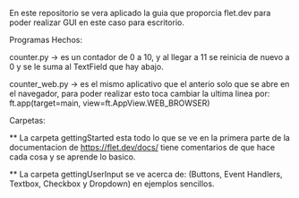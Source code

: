 <!-- Fluter -->
En este repositorio se vera aplicado la guia que proporcia flet.dev para poder realizar GUI en este caso para escritorio.


Programas Hechos:

counter.py -> es un contador de 0 a 10, y al llegar a 11 se reinicia de nuevo a 0 y se le suma al TextField que hay abajo. 

counter_web.py -> es el mismo aplicativo que el anterio solo que se abre en el navegador, para poder realizar esto toca cambiar la ultima linea por: ft.app(target=main, view=ft.AppView.WEB_BROWSER)


Carpetas:

** La carpeta gettingStarted esta todo lo que se ve en la primera parte de la documentacion de https://flet.dev/docs/ tiene comentarios de que hace cada cosa y se aprende lo basico.

** La carpeta gettingUserInput se ve acerca de: (Buttons, Event Handlers, Textbox, Checkbox y Dropdown) en ejemplos sencillos.

